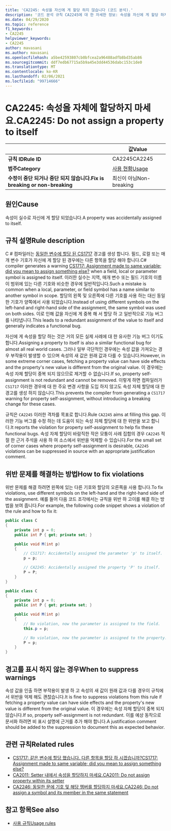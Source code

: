 ```yaml
---
title: 'CA2245: 속성을 자신에 게 할당 하지 않습니다 (코드 분석).'
description: '코드 분석 규칙 CA2245에 대 한 자세한 정보: 속성을 자신에 게 할당 하지 않음'
ms.date: 04/29/2020
ms.topic: reference
f1_keywords:
- CA2245
helpviewer_keywords:
- CA2245
author: mavasani
ms.author: mavasani
ms.openlocfilehash: a5be42593807cb0bfcea2a96488adfb8bd35ab86
ms.sourcegitcommit: ddf7edb67715a5b9a45e3dd44536dabc153c1de0
ms.translationtype: MT
ms.contentlocale: ko-KR
ms.lasthandoff: 02/06/2021
ms.locfileid: "99714666"
---
```

# <a name="ca2245-do-not-assign-a-property-to-itself"></a><span data-ttu-id="c9067-103">CA2245: 속성을 자체에 할당하지 마세요.</span><span class="sxs-lookup"><span data-stu-id="c9067-103">CA2245: Do not assign a property to itself</span></span>

| | <span data-ttu-id="c9067-104">값</span><span class="sxs-lookup"><span data-stu-id="c9067-104">Value</span></span> |
|-|-|
| <span data-ttu-id="c9067-105">**규칙 ID**</span><span class="sxs-lookup"><span data-stu-id="c9067-105">**Rule ID**</span></span> |<span data-ttu-id="c9067-106">CA2245</span><span class="sxs-lookup"><span data-stu-id="c9067-106">CA2245</span></span>|
| <span data-ttu-id="c9067-107">**범주**</span><span class="sxs-lookup"><span data-stu-id="c9067-107">**Category**</span></span> |[<span data-ttu-id="c9067-108">사용 현황</span><span class="sxs-lookup"><span data-stu-id="c9067-108">Usage</span></span>](usage-warnings.md)|
| <span data-ttu-id="c9067-109">**수정이 중단 되거나 중단 되지 않습니다.**</span><span class="sxs-lookup"><span data-stu-id="c9067-109">**Fix is breaking or non-breaking**</span></span> |<span data-ttu-id="c9067-110">최신이 아님</span><span class="sxs-lookup"><span data-stu-id="c9067-110">Non-breaking</span></span>|

## <a name="cause"></a><span data-ttu-id="c9067-111">원인</span><span class="sxs-lookup"><span data-stu-id="c9067-111">Cause</span></span>

<span data-ttu-id="c9067-112">속성이 실수로 자신에 게 할당 되었습니다.</span><span class="sxs-lookup"><span data-stu-id="c9067-112">A property was accidentally assigned to itself.</span></span>

## <a name="rule-description"></a><span data-ttu-id="c9067-113">규칙 설명</span><span class="sxs-lookup"><span data-stu-id="c9067-113">Rule description</span></span>

<span data-ttu-id="c9067-114">C # 컴파일러는 [동일한 변수에 할당 된 CS1717](../../../csharp/misc/cs1717.md) 경고를 생성 합니다. 필드, 로컬 또는 매개 변수 기호가 자신에 게 할당 된 경우에는 다른 항목을 할당 해야 합니다.</span><span class="sxs-lookup"><span data-stu-id="c9067-114">C# compiler generates a warning [CS1717: Assignment made to same variable; did you mean to assign something else?](../../../csharp/misc/cs1717.md) when a field, local or parameter symbol is assigned to itself.</span></span> <span data-ttu-id="c9067-115">이러한 실수는 지역, 매개 변수 또는 필드 기호의 이름이 범위에 있는 다른 기호와 비슷한 경우에 일반적입니다.</span><span class="sxs-lookup"><span data-stu-id="c9067-115">Such a mistake is common when a local, parameter, or field symbol has a name similar to another symbol in scope.</span></span> <span data-ttu-id="c9067-116">할당의 왼쪽 및 오른쪽에 다른 기호를 사용 하는 대신 동일한 기호가 양쪽에서 사용 되었습니다.</span><span class="sxs-lookup"><span data-stu-id="c9067-116">Instead of using different symbols on the left-hand and right-hand side of the assignment, the same symbol was used on both sides.</span></span> <span data-ttu-id="c9067-117">이로 인해 값을 자신에 게 중복 해 서 할당 하 고 일반적으로 기능 버그를 나타냅니다.</span><span class="sxs-lookup"><span data-stu-id="c9067-117">This leads to a redundant assignment of the value to itself and generally indicates a functional bug.</span></span>

<span data-ttu-id="c9067-118">자신에 게 속성을 할당 하는 것은 거의 모든 실제 사례에 대 한 유사한 기능 버그 이기도 합니다.</span><span class="sxs-lookup"><span data-stu-id="c9067-118">Assigning a property to itself is also a similar functional bug for almost all real world cases.</span></span> <span data-ttu-id="c9067-119">그러나 일부 극단적인 경우에는 속성 값을 가져오는 경우 부작용이 발생할 수 있으며 속성의 새 값은 원래 값과 다를 수 있습니다.</span><span class="sxs-lookup"><span data-stu-id="c9067-119">However, in some extreme corner cases, fetching a property value can have side effects and the property's new value is different from the original value.</span></span> <span data-ttu-id="c9067-120">이 경우에는 속성 자체 할당이 중복 되지 않으므로 제거할 수 없습니다.</span><span class="sxs-lookup"><span data-stu-id="c9067-120">If so, property self-assignment is not redundant and cannot be removed.</span></span> <span data-ttu-id="c9067-121">이렇게 하면 컴파일러가 `CS1717` 이러한 경우에 대 한 주요 변경 사항을 도입 하지 않고도 속성 자체 할당에 대 한 경고를 생성 하지 않습니다.</span><span class="sxs-lookup"><span data-stu-id="c9067-121">This prevents the compiler from generating a `CS1717` warning for property self-assignment, without introducing a breaking change for these cases.</span></span>

<span data-ttu-id="c9067-122">규칙은 `CA2245` 이러한 격차를 목표로 합니다.</span><span class="sxs-lookup"><span data-stu-id="c9067-122">Rule `CA2245` aims at filling this gap.</span></span> <span data-ttu-id="c9067-123">이러한 기능 버그를 수정 하는 데 도움이 되는 속성 자체 할당에 대 한 위반을 보고 합니다.</span><span class="sxs-lookup"><span data-stu-id="c9067-123">It reports the violation for property self-assignment to help fix these functional bugs.</span></span> <span data-ttu-id="c9067-124">속성 자체 할당이 바람직한 작은 모퉁이 사례 집합의 경우 `CA2245` 적절 한 근거 주석을 사용 하 여 소스에서 위반을 억제할 수 있습니다.</span><span class="sxs-lookup"><span data-stu-id="c9067-124">For the small set of corner cases where property self-assignment is desirable, `CA2245` violations can be suppressed in source with an appropriate justification comment.</span></span>

## <a name="how-to-fix-violations"></a><span data-ttu-id="c9067-125">위반 문제를 해결하는 방법</span><span class="sxs-lookup"><span data-stu-id="c9067-125">How to fix violations</span></span>

<span data-ttu-id="c9067-126">위반 문제를 해결 하려면 왼쪽에 있는 다른 기호와 할당의 오른쪽을 사용 합니다.</span><span class="sxs-lookup"><span data-stu-id="c9067-126">To fix violations, use different symbols on the left-hand and the right-hand side of the assignment.</span></span> <span data-ttu-id="c9067-127">예를 들어 다음 코드 조각에서는 규칙을 위반 하 고이를 해결 하는 방법을 보여 줍니다.</span><span class="sxs-lookup"><span data-stu-id="c9067-127">For example, the following code snippet shows a violation of the rule and how to fix it:</span></span>

```csharp
public class C
{
    private int p = 0;
    public int P { get; private set; }

    public void M(int p)
    {
        // CS1717: Accidentally assigned the parameter 'p' to itself.
        p = p;

        // CA2245: Accidentally assigned the property 'P' to itself.
        P = P;
    }
}
```

```csharp
public class C
{
    private int p = 0;
    public int P { get; private set; }

    public void M(int p)
    {
        // No violation, now the parameter is assigned to the field.
        this.p = p;

        // No violation, now the parameter is assigned to the property.
        P = p;
    }
}
```

## <a name="when-to-suppress-warnings"></a><span data-ttu-id="c9067-128">경고를 표시 하지 않는 경우</span><span class="sxs-lookup"><span data-stu-id="c9067-128">When to suppress warnings</span></span>

<span data-ttu-id="c9067-129">속성 값을 인출 하면 부작용이 발생 하 고 속성의 새 값이 원래 값과 다를 경우이 규칙에서 위반을 억제 해도 괜찮습니다.</span><span class="sxs-lookup"><span data-stu-id="c9067-129">It is fine to suppress violations from this rule if fetching a property value can have side effects and the property's new value is different from the original value.</span></span> <span data-ttu-id="c9067-130">이 경우에는 속성 자체 할당이 중복 되지 않습니다.</span><span class="sxs-lookup"><span data-stu-id="c9067-130">If so, property self-assignment is not redundant.</span></span> <span data-ttu-id="c9067-131">이를 예상 동작으로 문서화 하려면 비 표시 설명에 근거를 추가 해야 합니다.</span><span class="sxs-lookup"><span data-stu-id="c9067-131">A justification comment should be added to the suppression to document this as expected behavior.</span></span>

## <a name="related-rules"></a><span data-ttu-id="c9067-132">관련 규칙</span><span class="sxs-lookup"><span data-stu-id="c9067-132">Related rules</span></span>

- [<span data-ttu-id="c9067-133">CS1717: 같은 변수에 할당 했습니다. 다른 항목을 할당 하 시겠습니까?</span><span class="sxs-lookup"><span data-stu-id="c9067-133">CS1717: Assignment made to same variable; did you mean to assign something else?</span></span>](../../../csharp/misc/cs1717.md)
- [<span data-ttu-id="c9067-134">CA2011: Setter 내에서 속성을 할당하지 마세요.</span><span class="sxs-lookup"><span data-stu-id="c9067-134">CA2011: Do not assign property within its setter</span></span>](ca2011.md)
- [<span data-ttu-id="c9067-135">CA2246: 동일한 문에 기호 및 해당 멤버를 할당하지 마세요.</span><span class="sxs-lookup"><span data-stu-id="c9067-135">CA2246: Do not assign a symbol and its member in the same statement</span></span>](ca2246.md)

## <a name="see-also"></a><span data-ttu-id="c9067-136">참고 항목</span><span class="sxs-lookup"><span data-stu-id="c9067-136">See also</span></span>

- [<span data-ttu-id="c9067-137">사용 규칙</span><span class="sxs-lookup"><span data-stu-id="c9067-137">Usage rules</span></span>](usage-warnings.md)
